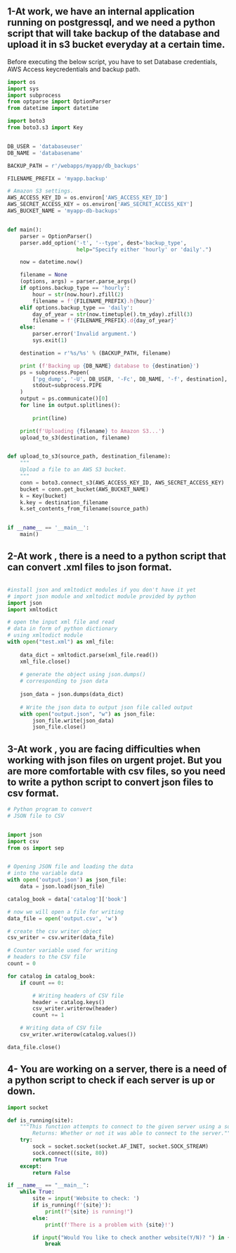 ## 1-At work, we have an internal application running on postgressql, and we need a python script that will take backup of the database and upload it in s3 bucket everyday at a certain time.

Before executing the below script, you have to set Database credentials, AWS Access keycredentials and backup path.

``` python
import os
import sys
import subprocess
from optparse import OptionParser
from datetime import datetime

import boto3
from boto3.s3 import Key


DB_USER = 'databaseuser'
DB_NAME = 'databasename'

BACKUP_PATH = r'/webapps/myapp/db_backups'

FILENAME_PREFIX = 'myapp.backup'

# Amazon S3 settings.
AWS_ACCESS_KEY_ID = os.environ['AWS_ACCESS_KEY_ID']
AWS_SECRET_ACCESS_KEY = os.environ['AWS_SECRET_ACCESS_KEY']
AWS_BUCKET_NAME = 'myapp-db-backups'


def main():
    parser = OptionParser()
    parser.add_option('-t', '--type', dest='backup_type',
                      help="Specify either 'hourly' or 'daily'.")

    now = datetime.now()

    filename = None
    (options, args) = parser.parse_args()
    if options.backup_type == 'hourly':
        hour = str(now.hour).zfill(2)
        filename = f'{FILENAME_PREFIX}.h{hour}'
    elif options.backup_type == 'daily':
        day_of_year = str(now.timetuple().tm_yday).zfill(3)
        filename = f'{FILENAME_PREFIX}.d{day_of_year}'
    else:
        parser.error('Invalid argument.')
        sys.exit(1)

    destination = r'%s/%s' % (BACKUP_PATH, filename)

    print (f'Backing up {DB_NAME} database to {destination}')
    ps = subprocess.Popen(
        ['pg_dump', '-U', DB_USER, '-Fc', DB_NAME, '-f', destination],
        stdout=subprocess.PIPE
    )
    output = ps.communicate()[0]
    for line in output.splitlines():
        
        print(line)

    print(f'Uploading {filename} to Amazon S3...')
    upload_to_s3(destination, filename)


def upload_to_s3(source_path, destination_filename):
    """
    Upload a file to an AWS S3 bucket.
    """
    conn = boto3.connect_s3(AWS_ACCESS_KEY_ID, AWS_SECRET_ACCESS_KEY)
    bucket = conn.get_bucket(AWS_BUCKET_NAME)
    k = Key(bucket)
    k.key = destination_filename
    k.set_contents_from_filename(source_path)


if __name__ == '__main__':
    main()
```

## 2-At work , there is a need to a python script that can convert .xml files to json format.

``` python

#install json and xmltodict modules if you don't have it yet
# import json module and xmltodict module provided by python
import json
import xmltodict

# open the input xml file and read
# data in form of python dictionary
# using xmltodict module
with open("test.xml") as xml_file:
	
	data_dict = xmltodict.parse(xml_file.read())
	xml_file.close()
	
	# generate the object using json.dumps()
	# corresponding to json data
	
	json_data = json.dumps(data_dict)
	
	# Write the json data to output json file called output
	with open("output.json", "w") as json_file:
		json_file.write(json_data)
		json_file.close()

```
## 3-At work , you are facing difficulties when working with json files on urgent projet. But you are more comfortable with csv files, so you need to write a python script to convert json files to csv format.

``` python
# Python program to convert
# JSON file to CSV


import json
import csv
from os import sep


# Opening JSON file and loading the data
# into the variable data
with open('output.json') as json_file:
	data = json.load(json_file)

catalog_book = data['catalog']['book']

# now we will open a file for writing
data_file = open('output.csv', 'w')

# create the csv writer object
csv_writer = csv.writer(data_file)

# Counter variable used for writing
# headers to the CSV file
count = 0

for catalog in catalog_book:
	if count == 0:

		# Writing headers of CSV file
		header = catalog.keys()
		csv_writer.writerow(header)
		count += 1

	# Writing data of CSV file
	csv_writer.writerow(catalog.values())

data_file.close()

```
## 4- You are working on a server, there is a need of a python script to check if each server is up or down.

``` python
import socket 

def is_running(site):
    """This function attempts to connect to the given server using a socket.
        Returns: Whether or not it was able to connect to the server."""
    try:
        sock = socket.socket(socket.AF_INET, socket.SOCK_STREAM)
        sock.connect((site, 80))
        return True
    except:
        return False

if __name__ == "__main__":
    while True:
        site = input('Website to check: ')
        if is_running(f'{site}'):
            print(f"{site} is running!")
        else:
            print(f'There is a problem with {site}!')

        if input("Would You like to check another website(Y/N)? ") in {'n', 'N'}:
            break
```
